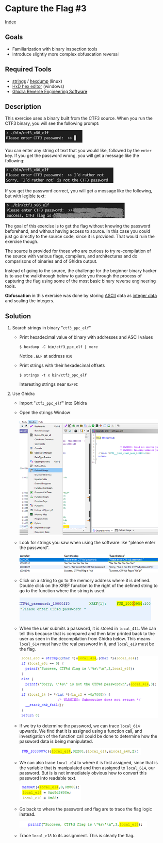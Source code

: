 # Capture the Flag #3 #

[Index](../../README.md)

## Goals ##

- Familiarization with binary inspection tools
- Introduce slightly more complex obfuscation reversal

## Required Tools ##

- [strings](https://linux.die.net/man/1/strings) / [hexdump](https://linux.die.net/man/1/hexdump) (linux)
- [HxD hex editor](https://mh-nexus.de/en/hxd/) (windows)
- [Ghidra Reverse Engineering Software](https://ghidra-sre.org/)

## Description ##

This exercise uses a binary built from the CTF3 source. When you run the CTF3 binary, you will see the following prompt:

![ctf3 prompt](readme_files/ctf3_prompt.png)

You can enter any string of text that you would like, followed by the `enter` key. If you get the password wrong, you will get a message like the following:

![ctf3 wrong password](readme_files/ctf3_wrong_password.png)

If you get the password correct, you will get a message like the following, but with legible text:

![ctf3 correct password](readme_files/ctf3_correct_password.png)

The goal of this exercise is to get the flag without knowing the password beforehand, and without having access to source. In this case you could just go directly to the source code, since it is provided. That would ruin the exercise though.

The source is provided for those who are curious to try re-compilation of the source with various flags, compilers, and architectures and do comparisons of binaries and of Ghidra output.

Instead of going to the source, the challenge for the beginner binary hacker is to use the walkthrough below to guide you through the process of capturing the flag using some of the most basic binary reverse engineering tools.

**Obfuscation** in this exercise was done by storing [ASCII](https://en.wikipedia.org/wiki/ASCII) data as [integer data](https://en.wikipedia.org/wiki/C_data_types) and scaling the integers.

## Solution ##

1. Search strings in binary "`ctf3_ppc_elf`"
    - Print hexadecimal value of binary with addresses and ASCII values

        `$ hexdump -C bin/ctf3_ppc_elf | more`

        Notice `.ELF` at address `0x0`

    - Print strings with their hexadecimal offsets

        `$ strings -t x bin/ctf3_ppc_elf`

        Interesting strings near `0xF9C`

2. Use Ghidra

    - Import "`ctf3_ppc_elf`" into Ghidra

    - Open the strings Window

        ![ghidra strings window](readme_files/ghidra_strings.png)

    - Look for strings you saw when using the software like "please enter the password".

        ![ghidra strings](readme_files/ghidra_suspicious_strings.png)

    - Click on a string to go to the memory address where it is defined. Double click on the XREF function to the right of the defined string to go to the function where the string is used.

        ![find the function](readme_files/ghidra_find_function.png)

    - When the user submits a password, it is stored in `local_414`. We can tell this because that is compared and then later printed back to the user as seen in the decompilation from Ghidra below. This means `local_614` must have the real password in it, and `local_e18` must be the flag.

        ![password logic](readme_files/ghidra_password_logic.png)

    - If we try to determine the password, we can trace `local_614` upwards. We find that it is assigned using a function call, and investigation of the function call could be done to determine how the password data is being manipulated.

        ![password assignment](readme_files/ghidra_password_assignment.png)

    - We can also trace `local_e14` to where it is first assigned, since that is the variable that is manipulated and then assigned to `local_614`, our password. But is is not immediately obvious how to convert this password into readable text.

        ![password bytes](readme_files/ghidra_password_bytes.png)

    - Go back to where the password and flag are to trace the flag logic instead.

        ![flag variable](readme_files/ghidra_flag_variable.png)

    - Trace `local_e18` to its assignment. This is clearly the flag.
